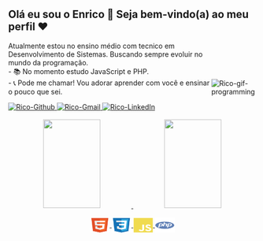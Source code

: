 ## Olá eu sou o Enrico 👋 Seja bem-vindo(a) ao meu perfil ❤️

<p style="display: flex; align-items: flex-end; !important">
Atualmente estou no ensino médio com tecnico em Desenvolvimento de Sistemas. Buscando sempre evoluir no mundo da programação. <br>
- 📚 No momento estudo JavaScript e PHP. <br>
- 📞 Pode me chamar! Vou adorar aprender com você e ensinar o pouco que sei. <br>

<img alt="Rico-gif-programming" style="width: 200px;" src="https://media.giphy.com/media/wsYKILoHeDrfrBRc1f/giphy.gif">
</p>

<div> 
   <a href="https://github.com/enricofs" target="_blank">
    <img alt="Rico-Github" src="https://img.shields.io/badge/-Github-%23333?style=for-the-badge&logo=Github&logoColor=white">
   </a>
   <a href = "mailto:enricoferreiradossantos@gmail.com" target="_blank">
     <img alt="Rico-Gmail" src="https://img.shields.io/badge/-Gmail-%23333?style=for-the-badge&logo=gmail&logoColor=red">
   </a>
   <a href="https://www.linkedin.com/in/enrico-ferreira-dos-santos/" target="_blank">
     <img alt="Rico-LinkedIn" src="https://img.shields.io/badge/-LinkedIn-%230077B5?style=for-the-badge&logo=linkedin&logoColor=white">
   </a> <br><br>
</div>

<div align="center">
  <a href="https://github.com/enricofs">
  <img height="180em" width="48%" src="https://github-readme-stats.vercel.app/api?username=enricofs&show_icons=true&icon_color=407AFF&theme=dark&include_all_commits=true&count_private=true"/>
  <img height="180em" width="48%" src="https://github-readme-stats.vercel.app/api/top-langs/?username=enricofs&layout=compact&langs_count=4&theme=dark"/>
</div>
<div style="display: inline_block" align="center"><br>
  <img align="center" alt="Rico-HTML" height="30" width="40" src="https://raw.githubusercontent.com/devicons/devicon/master/icons/html5/html5-original.svg">
  <img align="center" alt="Rico-CSS" height="30" width="40" src="https://raw.githubusercontent.com/devicons/devicon/master/icons/css3/css3-original.svg">
  <img align="center" alt="Rico-Js" height="30" width="40" src="https://raw.githubusercontent.com/devicons/devicon/master/icons/javascript/javascript-plain.svg">
  <img align="center" alt="Rico-PHP" height="30" width="40" src="https://raw.githubusercontent.com/devicons/devicon/master/icons/php/php-plain.svg">
</div>
  

